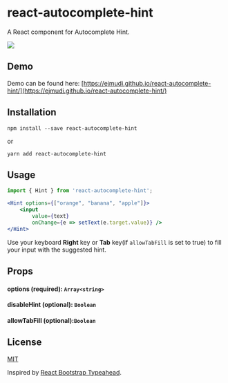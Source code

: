 # react-autocomplete-hint
A React component for Autocomplete Hint.

![](demo/demo.gif)


## Demo

Demo can be found here: [https://ejmudi.github.io/react-autocomplete-hint/](https://ejmudi.github.io/react-autocomplete-hint/)


## Installation
```
npm install --save react-autocomplete-hint
```
or
```
yarn add react-autocomplete-hint
```


## Usage
```jsx
import { Hint } from 'react-autocomplete-hint';

<Hint options={["orange", "banana", "apple"]}>
    <input
        value={text}
        onChange={e => setText(e.target.value)} />
</Hint>

```

Use your keyboard **Right** key or **Tab** key(if `allowTabFill` is set to true) to fill your input with the suggested hint.


## Props

#### options (required): `Array<string>`

#### disableHint (optional): `Boolean`

#### allowTabFill (optional):`Boolean`


## License
[MIT](LICENSE)

Inspired by [React Bootstrap Typeahead](https://github.com/ericgio/react-bootstrap-typeahead).
